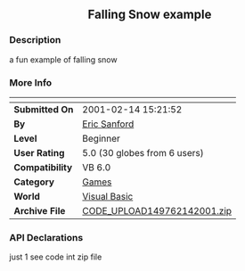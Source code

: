 ﻿<div align="center">

## Falling Snow example


</div>

### Description

a fun example of falling snow
 
### More Info
 


<span>             |<span>
---                |---
**Submitted On**   |2001-02-14 15:21:52
**By**             |[Eric Sanford](https://github.com/Planet-Source-Code/PSCIndex/blob/master/ByAuthor/eric-sanford.md)
**Level**          |Beginner
**User Rating**    |5.0 (30 globes from 6 users)
**Compatibility**  |VB 6\.0
**Category**       |[Games](https://github.com/Planet-Source-Code/PSCIndex/blob/master/ByCategory/games__1-38.md)
**World**          |[Visual Basic](https://github.com/Planet-Source-Code/PSCIndex/blob/master/ByWorld/visual-basic.md)
**Archive File**   |[CODE\_UPLOAD149762142001\.zip](https://github.com/Planet-Source-Code/eric-sanford-falling-snow-example__1-21013/archive/master.zip)

### API Declarations

just 1 see code int zip file





